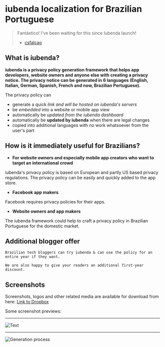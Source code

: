 # iubenda localization for Brazilian Portuguese

> Fantástico! I've been waiting for this since Iubenda launch!
> 
> - [csfalcao](http://www.iubenda.com/blog/2014/08/06/launch-portuguese-localization-privacy-policy-framework/#comment-1530053938)


## What is iubenda?

__iubenda is a privacy policy generation framework that helps app developers, website owners and anyone else with creating a privacy notice. The privacy notice can be generated in 6 languages (English, Italian, German, Spanish, French and now, Brazilian Portuguese).__

The privacy policy can 

- generate a quick _link and will be hosted on iubenda's servers_
- be _embedded_ into a website or mobile app view
- automatically be _updated from the iubenda dashboard_
- automatically be __updated by iubenda__ when there are legal changes
- copied into additional languages with no work whatsoever from the user's part


## How is it immediately useful for Brazilians?

- __For website owners and especially mobile app creators who want to target an international crowd__

iubenda's privacy policy is based on European and partly US based privacy regulations. The privacy policy can be easily and quickly added to the app store.

- __Facebook app makers__

Facebook requires privacy policies for their apps.

- __Website owners and app makers__

The iubenda framework could help to craft a privacy policy in Brazilian Portuguese for the domestic market.


## Additional blogger offer

    Brazilian tech bloggers can try iubenda & can use the policy for an entire year if they want.

    We are also happy to give your readers an additional first-year discount.    


## Screenshots

Screenshots, logos and other related media are available for download from here: [Link to Dropbox](https://www.dropbox.com/sh/1b4emy5wylm427w/AADc11wRwcNfPFbCLg-b7S_Ha/brazil%20launch%20resources) 

Some screenshot previews:

----

![Text](https://www.dropbox.com/s/3l06p9oui5eo6a0/politica_de_privacidade.png?dl=1 "Privacy policy text")

----

![Generation process](https://dl.dropboxusercontent.com/u/62103626/brazil%20launch%20resources/screenshot-3.jpg?dl=1 "Privacy policy generation process")

